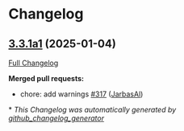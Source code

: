 # Changelog

## [3.3.1a1](https://github.com/OpenVoiceOS/OVOS-workshop/tree/3.3.1a1) (2025-01-04)

[Full Changelog](https://github.com/OpenVoiceOS/OVOS-workshop/compare/3.3.0...3.3.1a1)

**Merged pull requests:**

- chore: add warnings [\#317](https://github.com/OpenVoiceOS/OVOS-workshop/pull/317) ([JarbasAl](https://github.com/JarbasAl))



\* *This Changelog was automatically generated by [github_changelog_generator](https://github.com/github-changelog-generator/github-changelog-generator)*
